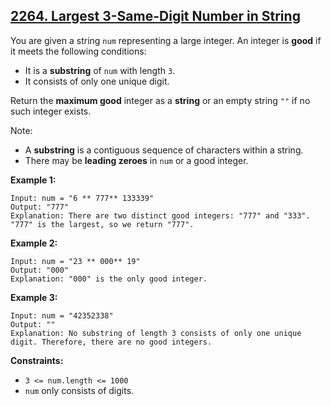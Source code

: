 ## [2264. Largest 3-Same-Digit Number in String](https://leetcode.com/problems/largest-3-same-digit-number-in-string/) 

You are given a string `num` representing a large integer. An integer is
**good** if it meets the following conditions:

  * It is a **substring** of `num` with length `3`.
  * It consists of only one unique digit.

Return the **maximum good** integer as a **string** or an empty string `""`
if no such integer exists.

Note:

  * A **substring** is a contiguous sequence of characters within a string.
  * There may be **leading zeroes** in `num` or a good integer.



**Example 1:**

    
    
    Input: num = "6 ** 777** 133339"
    Output: "777"
    Explanation: There are two distinct good integers: "777" and "333".
    "777" is the largest, so we return "777".
    

**Example 2:**

    
    
    Input: num = "23 ** 000** 19"
    Output: "000"
    Explanation: "000" is the only good integer.
    

**Example 3:**

    
    
    Input: num = "42352338"
    Output: ""
    Explanation: No substring of length 3 consists of only one unique digit. Therefore, there are no good integers.
    



**Constraints:**

  * `3 <= num.length <= 1000`
  * `num` only consists of digits.

